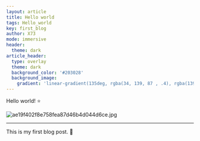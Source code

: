 ```yaml
---
layout: article
title: Hello world
tags: Hello_world
key: first_blog
author: X73
mode: immersive
header:
  theme: dark
article_header:
  type: overlay
  theme: dark
  background_color: '#203028'
  background_image:
    gradient: 'linear-gradient(135deg, rgba(34, 139, 87 , .4), rgba(139, 34, 139, .4))'
---
```


Hello world! :star:

![ae19f402f8e758fea87d46b4d044d6ce.jpg](https://i.loli.net/2021/01/20/FiPHh8ou1vR2djT.jpg)



<!--more-->

---

This is my first blog post. :rainbow:

<!--[![Star This Project](https://img.shields.io/github/stars/kitian616/jekyll-TeXt-theme.svg?label=Stars&style=social)](https://github.com/kitian616/jekyll-TeXt-theme/)-->

